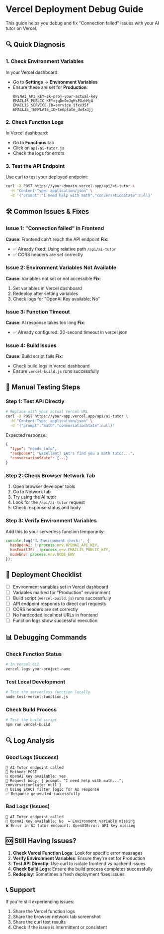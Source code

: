 # Vercel Deployment Debug Guide

This guide helps you debug and fix "Connection failed" issues with your AI tutor on Vercel.

## 🔍 Quick Diagnosis

### 1. Check Environment Variables
In your Vercel dashboard:
- Go to **Settings** → **Environment Variables**
- Ensure these are set for **Production**:
  ```
  OPENAI_API_KEY=sk-proj-your-actual-key
  EMAILJS_PUBLIC_KEY=jqDn0eJgHsEGzhMjA
  EMAILJS_SERVICE_ID=service_ifxv35f
  EMAILJS_TEMPLATE_ID=template_dw4xdjj
  ```

### 2. Check Function Logs
In Vercel dashboard:
- Go to **Functions** tab
- Click on `api/ai-tutor.js`
- Check the logs for errors

### 3. Test the API Endpoint
Use curl to test your deployed endpoint:
```bash
curl -X POST https://your-domain.vercel.app/api/ai-tutor \
  -H "Content-Type: application/json" \
  -d '{"prompt":"I need help with math","conversationState":null}'
```

## 🛠️ Common Issues & Fixes

### Issue 1: "Connection failed" in Frontend
**Cause**: Frontend can't reach the API endpoint
**Fix**: 
- ✅ Already fixed: Using relative path `/api/ai-tutor`
- ✅ CORS headers are set correctly

### Issue 2: Environment Variables Not Available
**Cause**: Variables not set or not accessible
**Fix**:
1. Set variables in Vercel dashboard
2. Redeploy after setting variables
3. Check logs for "OpenAI Key available: No"

### Issue 3: Function Timeout
**Cause**: AI response takes too long
**Fix**:
- ✅ Already configured: 30-second timeout in vercel.json

### Issue 4: Build Issues
**Cause**: Build script fails
**Fix**:
- Check build logs in Vercel dashboard
- Ensure `vercel-build.js` runs successfully

## 🔧 Manual Testing Steps

### Step 1: Test API Directly
```bash
# Replace with your actual Vercel URL
curl -X POST https://your-app.vercel.app/api/ai-tutor \
  -H "Content-Type: application/json" \
  -d '{"prompt":"math","conversationState":null}'
```

Expected response:
```json
{
  "type": "needs_info",
  "response": "Excellent! Let's find you a math tutor...",
  "conversationState": {...}
}
```

### Step 2: Check Browser Network Tab
1. Open browser developer tools
2. Go to Network tab
3. Try using the AI tutor
4. Look for the `/api/ai-tutor` request
5. Check response status and body

### Step 3: Verify Environment Variables
Add this to your serverless function temporarily:
```javascript
console.log('🔍 Environment check:', {
  hasOpenAI: !!process.env.OPENAI_API_KEY,
  hasEmailJS: !!process.env.EMAILJS_PUBLIC_KEY,
  nodeEnv: process.env.NODE_ENV
});
```

## 🚀 Deployment Checklist

- [ ] Environment variables set in Vercel dashboard
- [ ] Variables marked for "Production" environment
- [ ] Build script (`vercel-build.js`) runs successfully
- [ ] API endpoint responds to direct curl requests
- [ ] CORS headers are set correctly
- [ ] No hardcoded localhost URLs in frontend
- [ ] Function logs show successful execution

## 📊 Debugging Commands

### Check Function Status
```bash
# In Vercel CLI
vercel logs your-project-name
```

### Test Local Development
```bash
# Test the serverless function locally
node test-vercel-function.js
```

### Check Build Process
```bash
# Test the build script
npm run vercel-build
```

## 🔍 Log Analysis

### Good Logs (Success)
```
🚀 AI Tutor endpoint called
📝 Method: POST
🔑 OpenAI Key available: Yes
📨 Request body: { prompt: "I need help with math...", conversationState: null }
🤖 Using EXACT filter logic for AI response
✅ Response generated successfully
```

### Bad Logs (Issues)
```
🚀 AI Tutor endpoint called
🔑 OpenAI Key available: No  ← Environment variable missing
❌ Error in AI tutor endpoint: OpenAIError: API key missing
```

## 🆘 Still Having Issues?

1. **Check Vercel Function Logs**: Look for specific error messages
2. **Verify Environment Variables**: Ensure they're set for Production
3. **Test API Directly**: Use curl to isolate frontend vs backend issues
4. **Check Build Logs**: Ensure the build process completes successfully
5. **Redeploy**: Sometimes a fresh deployment fixes issues

## 📞 Support

If you're still experiencing issues:
1. Share the Vercel function logs
2. Share the browser network tab screenshot
3. Share the curl test results
4. Check if the issue is intermittent or consistent 